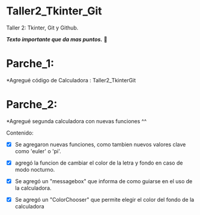 # Taller2_Tkinter_Git
Taller 2: Tkinter, Git y Github.

***Texto importante que da mas puntos.*** :mage:

# Parche_1:

  *Agregué código de Calculadora : Taller2_TkinterGit
  
# Parche_2:

*Agregué segunda calculadora con nuevas funciones ^^
 
Contenido:
  
-[x] Se agregaron nuevas funciones, como tambien nuevos valores clave como 'euler' o 'pi'.
    
-[x] agregó la funcion de cambiar el color de la letra y fondo en caso de modo nocturno.
    
-[x] Se agregó un "messagebox" que informa de como guiarse en el uso de la calculadora.
    
-[x] Se agregó un "ColorChooser" que permite elegir el color del fondo de la calculadora
